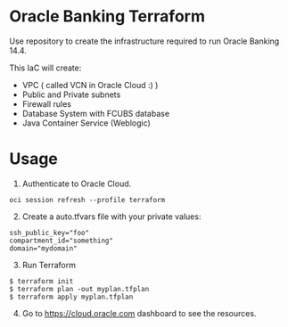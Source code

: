 # Oracle Banking Terraform
Use repository to create the infrastructure required to run Oracle Banking 14.4.

This IaC will create:
- VPC ( called VCN in Oracle Cloud :) )
- Public and Private subnets
- Firewall rules
- Database System with FCUBS database
- Java Container Service (Weblogic)

# Usage
1. Authenticate to Oracle Cloud.
```
oci session refresh --profile terraform
```
2. Create a auto.tfvars file with your private values:
```
ssh_public_key="foo"
compartment_id="something"
domain="mydomain"
```
3. Run Terraform
```
$ terraform init
$ terraform plan -out myplan.tfplan
$ terraform apply myplan.tfplan
```
4. Go to https://cloud.oracle.com dashboard to see the resources.

